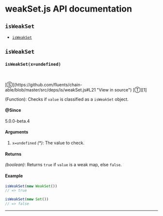 # weakSet.js API documentation

<!-- div class="toc-container" -->

<!-- div -->

## `isWeakSet`
* <a href="#isWeakSet"  data-meta="isWeakSet x undefined"  data-call="isWeakSet x undefined"  data-category="Lang"  data-description="Function Checks if value is classified as a isWeakSet object"  data-name="isWeakSet"  data-all="meta isWeakSet x undefined call isWeakSet x undefined category Lang description Function Checks if value is classified as a isWeakSet object name isWeakSet member see notes todos klassProps" >`isWeakSet`</a>

<!-- /div -->

<!-- /div -->

<!-- div class="doc-container" -->

<!-- div -->

## `isWeakSet`

<!-- div -->

<h3 id="isWeakSet" data-member="" data-category="Lang" data-name="isWeakSet"><code>isWeakSet(x=undefined)</code></h3>
<br>
<br>
[&#x24C8;](https://github.com/fluents/chain-able/blob/master/src/deps/is/weakSet.js#L21 "View in source") [&#x24C9;][1]

(Function): Checks if `value` is classified as a `isWeakSet` object.


#### @Since
5.0.0-beta.4

#### Arguments
1. `x=undefined` *(&#42;)*: The value to check.

#### Returns
*(boolean)*: Returns `true` if `value` is a weak map, else `false`.

#### Example
```js
isWeakSet(new WeakSet())
// => true

isWeakSet(new Set())
// => false

```
---

<!-- /div -->

<!-- /div -->

<!-- /div -->

 [1]: #isweakset "Jump back to the TOC."
